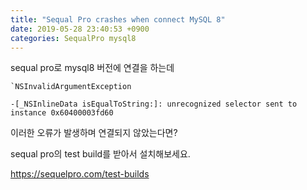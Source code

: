```yaml
---
title: "Sequal Pro crashes when connect MySQL 8"
date: 2019-05-28 23:40:53 +0900
categories: SequalPro mysql8
---
```


sequal pro로 mysql8 버전에 연결을 하는데

```
`NSInvalidArgumentException

-[_NSInlineData isEqualToString:]: unrecognized selector sent to instance 0x60400003fd60
```

이러한 오류가 발생하며 연결되지 않았는다면?

sequal pro의 test build를 받아서 설치해보세요.

https://sequelpro.com/test-builds
